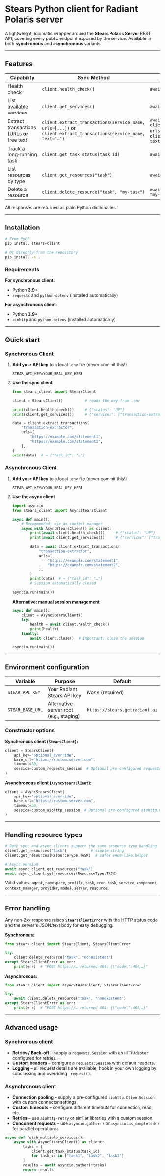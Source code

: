 # Stears Python client for Radiant Polaris server

A lightweight, idiomatic wrapper around the **Stears Polaris Server** REST API, covering every public endpoint exposed by the service. Available in both **synchronous** and **asynchronous** variants.

---

## Features

| Capability                                   | Sync Method                                                                                                           | Async Method                                                                                                           | HTTP Endpoint                                              |
| -------------------------------------------- | --------------------------------------------------------------------------------------------------------------------- | ---------------------------------------------------------------------------------------------------------------------- | ---------------------------------------------------------- |
| Health check                                 | `client.health_check()`                                                                                               | `await client.health_check()`                                                                                          | `GET /health`                                              |
| List available services                      | `client.get_services()`                                                                                               | `await client.get_services()`                                                                                          | `GET /v1/services`                                         |
| Extract transactions (URLs **or** free text) | `client.extract_transactions(service_name, urls=[...])` or `client.extract_transactions(service_name, text="…")`      | `await client.extract_transactions(service_name, urls=[...])` or `await client.extract_transactions(service_name, text="…")` | `POST /v1/service/{service_name}/extract-transactions`     |
| Track a long‑running task                    | `client.get_task_status(task_id)`                                                                                     | `await client.get_task_status(task_id)`                                                                                | `GET /v1/task/{task_id}/status`                            |
| List resources by type                       | `client.get_resources("task")`                                                                                        | `await client.get_resources("task")`                                                                                   | `GET /v1/resources/{resource_type}`                        |
| Delete a resource                            | `client.delete_resource("task", "my‑task")`                                                                           | `await client.delete_resource("task", "my‑task")`                                                                      | `POST /v1/resource/{resource_type}/{resource_name}/delete` |

All responses are returned as plain Python dictionaries.

---

## Installation

```bash
# From PyPI
pip install stears-client

# Or directly from the repository
pip install -e .
```

### Requirements

**For synchronous client:**

* Python **3.9+**
* `requests` and `python-dotenv` (installed automatically)

**For asynchronous client:**

* Python **3.9+**
* `aiohttp` and `python-dotenv` (installed automatically)

---

## Quick start

### Synchronous Client

1. **Add your API key** to a local `.env` file (never commit this!)

   ```text
   STEAR_API_KEY=YOUR_REAL_KEY_HERE
   ```

2. **Use the sync client**

   ```python
   from stears_client import StearsClient

   client = StearsClient()          # reads the key from .env

   print(client.health_check())     # {"status": "UP"}
   print(client.get_services())     # {"services": ["transaction-extractor", …]}

   data = client.extract_transactions(
       "transaction-extractor",
       urls=[
           "https://example.com/statement1",
           "https://example.com/statement2",
       ],
   )
   print(data)  # → {"task_id": "…"}
   ```

### Asynchronous Client

1. **Add your API key** to a local `.env` file (never commit this!)

   ```text
   STEAR_API_KEY=YOUR_REAL_KEY_HERE
   ```

2. **Use the async client**

   ```python
   import asyncio
   from stears_client import AsyncStearsClient

   async def main():
       # Recommended: use as context manager
       async with AsyncStearsClient() as client:
           print(await client.health_check())     # {"status": "UP"}
           print(await client.get_services())     # {"services": ["transaction-extractor", …]}

           data = await client.extract_transactions(
               "transaction-extractor",
               urls=[
                   "https://example.com/statement1",
                   "https://example.com/statement2",
               ],
           )
           print(data)  # → {"task_id": "…"}
           # Session automatically closed

   asyncio.run(main())
   ```

   **Alternative: manual session management**

   ```python
   async def main():
       client = AsyncStearsClient()
       try:
           health = await client.health_check()
           print(health)
       finally:
           await client.close()  # Important: close the session

   asyncio.run(main())
   ```

---

## Environment configuration

| Variable         | Purpose                                 | Default                        |
| ---------------- | --------------------------------------- | ------------------------------ |
| `STEAR_API_KEY`  | Your Radiant Stears API key             | *None* (required)              |
| `STEAR_BASE_URL` | Alternative server root (e.g., staging) | `https://stears.getradiant.ai` |

### Constructor options

**Synchronous client (`StearsClient`):**

```python
client = StearsClient(
    api_key="optional_override",
    base_url="https://custom.server.com",
    timeout=30,
    session=custom_requests_session  # Optional pre-configured requests.Session
)
```

**Asynchronous client (`AsyncStearsClient`):**

```python
client = AsyncStearsClient(
    api_key="optional_override",
    base_url="https://custom.server.com",
    timeout=30,
    session=custom_aiohttp_session  # Optional pre-configured aiohttp.ClientSession
)
```

---

## Handling resource types

```python
# Both sync and async clients support the same resource type handling
client.get_resources("task")           # simple string
client.get_resources(ResourceType.TASK)  # safer enum‑like helper

# Async version
await async_client.get_resources("task")
await async_client.get_resources(ResourceType.TASK)
```

Valid values: `agent`, `namespace`, `profile`, `task`, `cron_task`, `service`, `component`, `context_manager`, `provider`, `model`, `server`, `resource`.

---

## Error handling

Any non‑2xx response raises **`StearsClientError`** with the HTTP status code and the server's JSON/text body for easy debugging.

**Synchronous:**

```python
from stears_client import StearsClient, StearsClientError

try:
    client.delete_resource("task", "nonexistent")
except StearsClientError as err:
    print(err)  # "POST https://… returned 404: {\"code\":404,…}"
```

**Asynchronous:**

```python
from stears_client import AsyncStearsClient, StearsClientError

try:
    await client.delete_resource("task", "nonexistent")
except StearsClientError as err:
    print(err)  # "POST https://… returned 404: {\"code\":404,…}"
```

---

## Advanced usage

### Synchronous client

* **Retries / Back‑off** – supply a `requests.Session` with an `HTTPAdapter` configured for retries.
* **Custom headers** – configure a `requests.Session` with default headers.
* **Logging** – all request details are available; hook in your own logging by subclassing and overriding `_request()`.

### Asynchronous client

* **Connection pooling** – supply a pre-configured `aiohttp.ClientSession` with custom connector settings.
* **Custom timeouts** – configure different timeouts for connection, read, etc.
* **Retries** – use `aiohttp-retry` or similar libraries with a custom session.
* **Concurrent requests** – use `asyncio.gather()` or `asyncio.as_completed()` for parallel operations:

```python
async def fetch_multiple_services():
    async with AsyncStearsClient() as client:
        tasks = [
            client.get_task_status(task_id) 
            for task_id in ["task1", "task2", "task3"]
        ]
        results = await asyncio.gather(*tasks)
        return results
```
